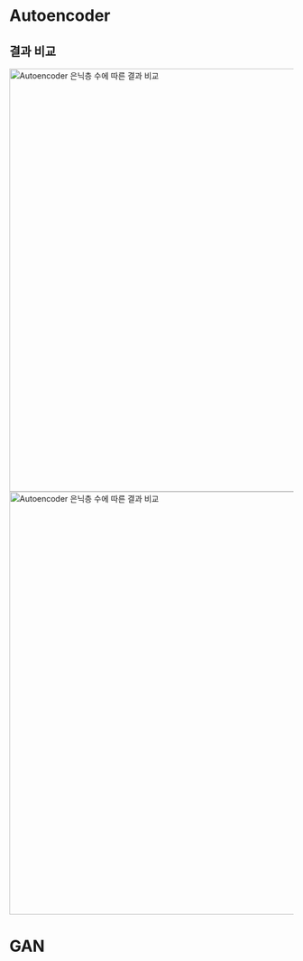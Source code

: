 # Autoencoder
## 결과 비교
<img width="750" alt="Autoencoder 은닉층 수에 따른 결과 비교" src="https://user-images.githubusercontent.com/45150481/71198705-c19fa680-22d7-11ea-89a8-7df995ddb83e.png">
<img width="750" alt="Autoencoder 은닉층 수에 따른 결과 비교" src="https://user-images.githubusercontent.com/45150481/71198710-c49a9700-22d7-11ea-8225-7e1f8085b341.png">

# GAN
